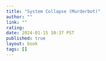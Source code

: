 ```yaml
---
title: "System Collapse (Murderbot)"
author: ""
link: ""
rating: 
date: 2024-01-15 10:37 PST
published: true
layout: book
tags: []
---
```




<blockquote markdown="1">



</blockquote>
